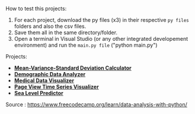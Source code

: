 How to test this projects:

  1. For each project, download the py files (x3) in their respective `py files` folders and also the csv files.
  2. Save them all in the same directory/folder.
  3. Open a terminal in Visual Studio (or any other integrated developement environment) and run the `main.py file` ("python main.py")
  
Projects:

  - **[Mean-Variance-Standard Deviation Calculator](https://github.com/GBlanch/fCC-Data-Analysis-with-Python-Certification/tree/main/0.mvsd.calc)**
  - **[Demographic Data Analyzer](https://github.com/GBlanch/fCC-Data-Analysis-with-Python-Certification/tree/main/1.demographic_analyzer)**
  - **[Medical Data Visualizer](https://github.com/GBlanch/fCC-Data-Analysis-with-Python-Certification/tree/main/2.med_data_visual)**
  - **[Page View Time Series Visualizer](https://github.com/GBlanch/fCC-Data-Analysis-with-Python-Certification/tree/main/3.page_time_series_visual)**
  - **[Sea Level Predictor](https://github.com/GBlanch/fCC-Data-Analysis-with-Python-Certification/blob/main/4.sea_level_predictor/README.md)**

Source :  https://www.freecodecamp.org/learn/data-analysis-with-python/
